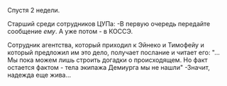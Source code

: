 Спустя 2 недели. 

Старший среди сотрудников ЦУПа:
-В первую очередь передайте сообщение *ему*. А уже потом - в КОССЭ.

Сотрудник агентства, который приходил к Эйнеко и Тимофейу и который предложил им это дело, получает послание и читает его:
"... Мы пока можем лишь строить догадки о происходящем. Но факт остается фактом - тела экипажа Демиурга мы не нашли"
-Значит, надежда еще жива...

